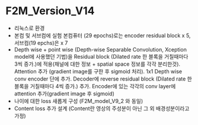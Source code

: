 # F2M_Version_V14
* 리눅스로 환경
* 본컴 및 서브컴에 실험 본컴퓨터 (29 epochs)로는 encoder residual block x 5, 서브컴(19 epchs)은 x 7
* Depth wise + point wise (Depth-wise Separable Convolution, Xception model에 사용했던 기법)을 Residual block (Dilated rate 한 블록을 거칠때마다 3씩 증가.)에 적용(채널에 대한 정보 + spatial space 정보를 각각 분리한것). Attention 추가 (gradient image를 구한 후 sigmoid 처리). 1x1 Depth wise conv encoder 단에 추가. Decoder에 reverse residual block (Dilated rate 한 블록을 거칠때마다 4씩 증가.) 추가. Encoder에 있는 각각의 conv layer에 attention 추가(gradient image 후 sigmoid)
* 나이에 대한 loss 새롭게 구성 (F2M_model_V9_2 와 동일)
* Content loss 추가 설계 (Content란 영상의 주성분이 아닌 그 외 배경성분이라고 가정)



